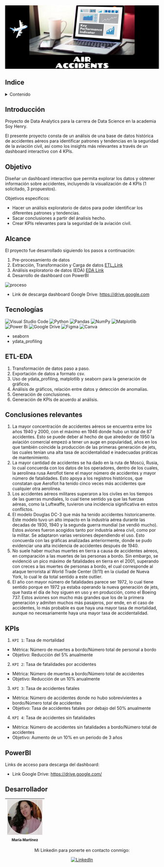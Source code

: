 ![header](https://github.com/Cora1218/AirAccidents/blob/master/Imgs/header.png)

## Indice
<!-- TABLE OF CONTENTS -->
<details>
  <summary>Contenido</summary>
  <ol>
    <li><a href="#Introducción">Introducción</a></li>
    <li><a href="#Objetivo">Objetivo</a></li>
    <li><a href="#Alcance">Alcance</a></li>
    <li><a href="#Tecnologías">Tecnologías Utilizadas</a></li>
    <li><a href="#ETL-EDA">ETL-EDA</a></li>
    <li><a href="#Conclusiones relevantes">Conclusiones relevantes</a></li>
    <li><a href="#KPIs">KPIs</a></li>
    <li><a href="#PowerBI">PowerBI</a></li>
    <li><a href="#Desarrollador">Desarrollador</a></li>
  </ol>
</details>

## Introducción
Proyecto de Data Analytics para la carrera de Data Science en la academia Soy Henry. 

El presente proyecto consta de un análisis de una base de datos histórica de accidentes aéreos para identificar patrones y tendencias en la seguridad de la aviación civil, así como los insights más relevantes a través de un dashboard interactivo con 4 KPIs. 

## Objetivo
Diseñar un dashboard interactivo que permita explorar los datos y obtener información sobre accidentes, incluyendo la visualización de 4 KPIs (1 solicitado, 3 propuestos). 

Objetivos especificos:
- Hacer un análisis exploratorio de datos para poder identificar los diferentes patrones y tendencias. 
- Sacar conclusiones a partir del ánalisis hecho.
- Crear KPIs relevantes para la seguridad de la aviación civil.

## Alcance
El proyecto fue desarrollado siguiendo los pasos a continuación:
1. Pre-procesamiento de datos
2. Extracción, Transformación y Carga de datos [ETL_Link](https://github.com/Cora1218/AirAccidents/blob/master/ETL.ipynb) 
3. Análisis exploratorio de datos (EDA) [EDA Link](https://github.com/Cora1218/AirAccidents/blob/master/EDA.ipynb)
4. Desarrollo de dashboard con PowerBI

![proceso](https://github.com/Imgs/blob/main/Proceso.png)
    
- Link de descarga dashboard Google Drive: https://drive.google.com

## Tecnologías
![Visual Studio Code](https://img.shields.io/badge/Visual%20Studio%20Code-0078d7.svg?style=for-the-badge&logo=visual-studio-code&logoColor=white)
![Python](https://img.shields.io/badge/python-3670A0?style=for-the-badge&logo=python&logoColor=ffdd54)
![Pandas](https://img.shields.io/badge/pandas-%23150458.svg?style=for-the-badge&logo=pandas&logoColor=white)
![NumPy](https://img.shields.io/badge/numpy-%23013243.svg?style=for-the-badge&logo=numpy&logoColor=white)
![Matplotlib](https://img.shields.io/badge/Matplotlib-%23ffffff.svg?style=for-the-badge&logo=Matplotlib&logoColor=black)
![Power Bi](https://img.shields.io/badge/power_bi-F2C811?style=for-the-badge&logo=powerbi&logoColor=black)
![Google Drive](https://img.shields.io/badge/Google%20Drive-4285F4?style=for-the-badge&logo=googledrive&logoColor=white)
![Figma](https://img.shields.io/badge/figma-%23F24E1E.svg?style=for-the-badge&logo=figma&logoColor=white)
![Canva](https://img.shields.io/badge/Canva-%2300C4CC.svg?style=for-the-badge&logo=Canva&logoColor=white)

- seaborn
- ydata_profiling

## ETL-EDA
1. Transformación de datos paso a paso. 
2. Exportación de datos a formato csv.
3. Uso de ydata_profiling, matplotlib y seaborn para la generación de gráficos.
4. Análisis de gráficos, relación entre datos y detección de anomalías.
5. Generación de conclusiones.
6. Generación de KPIs de acuerdo al análisis.

## Conclusiones relevantes
1. La mayor concentración de accidentes aéreos se encuentra entre los años 1940 y 2000, con el máximo en 1946 donde hubo un total de 87 accidentes. Esto se puede deber al hecho de que alrededor de 1950 la aviación comercial empezó a tener un auge en popularidad, años en los que también coincide la producción de las primeras generación de jets, las cuales tenían una alta tasa de accidentalidad e inadecuadas práticas de mantenimiento. 
2. La mayor cantidad de accidentes se ha dado en la ruta de Moscú, Rusia, lo cual concuerda con los datos de los operadores, dentro de los cuales, la aerolínea rusa Aeroflot tiene el mayor número de accidentes y mayor número de fatalidades. Esto apoya a los registros históricos, que constatan que Aeroflot ha tenido cinco veces más accidentes que cualquier otra aerolínea. 
3. Los accidentes aéreos militares superaron a los civiles en los tiempos de las guerras mundiales, lo cual tiene sentido ya que las fuerzas aéreas, como la Luftwaffe, tuvieron una incidencia significativa en estos conflictos. 
4. El modelo Douglas DC-3 que más ha tenido accidentes historicamente. Este modelo tuvo un alto impacto en la industria aérea durante las decadas de 1930, 1940 y la segunda guerra mundial (se vendió mucho). Estos aviones fueron acogidos tanto por industría aérea civíl, como por la militar. Se adaptaron varias versiones dependiendo el uso. Esto concuerda con las gráficas analizadas anteriormente, donde se pudo evidenciar una alta incidencia de accidentes después de 1940.
5. No suele haber muchas muertes en tierra a causa de accidentes aéreos, en comparación a las muertes de las personas a bordo. Sin embargo, se evidenció un pico máximo de fatalidades en tierra en el 2001, superando con creces a las muertes de personas a bordo, el cual corresponde al ataque terrorista al World Trade Center (9/11) en la ciudad de Nueva York, lo cual le da total sentido a este outlier. 
6. El año con mayor número de fatalidades parece ser 1972, lo cual tiene sentido porque en 1972 ya estaba operando la nueva generación de jets, que hasta el día de hoy siguen en uso y en producción, como el Boeing 737. Estos aviones son mucho más grandes que los de la primera generación y admiten muchos más pasajeros, por ende, en el caso de accidentes, lo más probable es que haya una mayor tasa de mortalidad, aunque no necesariamente haya una mayor tasa de accidentalidad.

## KPIs
1. `KPI 1`: Tasa de mortalidad 
- Métrica: Número de muertes a bordo/Número total de personal a bordo 
- Objetivo: Reducción del 5% anualmente
2. `KPI 2`: Tasa de fatalidades por accidentes
- Métrica: Número de muertes a bordo/Número total de accidentes
- Objetivo: Reducción de un 10% anualmente
3. `KPI 3`: Tasa de accidentes fatales
- Métrica: Número de accidentes donde no hubo sobrevivientes a bordo/Número total de accidentes
- Objetivo: Tasa de accidentes fatales por debajo del 50% anualmente
4. `KPI 4`: Tasa de accidentes sin fatalidades
- Métrica: Número de accidentes sin fatalidades a bordo/Número total de accidentes
- Objetivo: Aumento de un 10% en un periodo de 3 años

## PowerBI
Links de acceso para descarga del dashboard:

- Link Google Drive: https://drive.google.com/

## Desarrollador
<div align="center">
 
| [<img src="https://github.com/Cora1218/AirAccidents/blob/master/Imgs/yo.png" width=115><br><sub>María  Martínez</sub>](https://github.com/Cora1218) |
| :---: | 

Mi Linkedin para ponerte en contacto conmigo: </br>

[![LinkedIn](https://img.shields.io/badge/linkedin-%230077B5.svg?style=for-the-badge&logo=linkedin&logoColor=white)](https://www.linkedin.com/in/mar%C3%ADa-guadalupe-mart%C3%ADnez-1a489173?lipi=urn%3Ali%3Apage%3Ad_flagship3_profile_view_base_contact_details%3BfHtKttkUTGW0GMtwRy3KkA%3D%3D)

</div>
